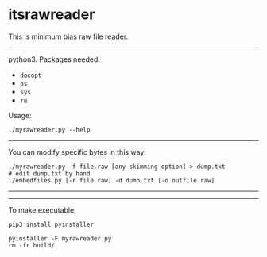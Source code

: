 # itsrawreader


This is minimum bias raw file reader. 

---

python3. Packages needed: 
+ `docopt`
+ `os`
+ `sys`
+ `re`

Usage:

```
./myrawreader.py --help
```

---

You can modify specific bytes in this way:

```
./myrawreader.py -f file.raw [any skimming option] > dump.txt
# edit dump.txt by hand
./embedfiles.py [-r file.raw] -d dump.txt [-o outfile.raw]
```

---
---

To make executable:

```
pip3 install pyinstaller
```

```
pyinstaller -F myrawreader.py
rm -fr build/
```

